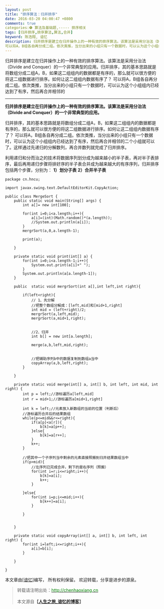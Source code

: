 ```yaml
---
layout: post
title: "排序算法：归并排序"
date: 2016-03-20 04:00:47 +0800
comments: true
categories:❺ 算法及基础题,----- 排序相关
tags: [归并排序,排序算法,算法,合并]
keyword: 陈浩翔, 谙忆
description: 归并排序是建立在归并操作上的一种有效的排序算法。该算法是采用分治法（Divide and Conquer）的一个非常典型的应用。归并排序，其的基本思路就是将数组分成二组A，B，如果这二组组内的数据都是有序的，那么就可以很方便的将这二组数据进行排序。如何让这二组组内数据有序了？ 
可以将A，B组各自再分成二组。依次类推，当分出来的小组只有一个数据时，可以认为这个小组组内已经达到了有序，然后再合并相邻的 
---
```



归并排序是建立在归并操作上的一种有效的排序算法。该算法是采用分治法（Divide and Conquer）的一个非常典型的应用。归并排序，其的基本思路就是将数组分成二组A，B，如果这二组组内的数据都是有序的，那么就可以很方便的将这二组数据进行排序。如何让这二组组内数据有序了？ 
可以将A，B组各自再分成二组。依次类推，当分出来的小组只有一个数据时，可以认为这个小组组内已经达到了有序，然后再合并相邻的
<!-- more -->
----------

**归并排序是建立在归并操作上的一种有效的排序算法。该算法是采用分治法（Divide and Conquer）的一个非常典型的应用。**

归并排序，其的基本思路就是将数组分成二组A，B，如果这二组组内的数据都是有序的，那么就可以很方便的将这二组数据进行排序。如何让这二组组内数据有序了？
可以将A，B组各自再分成二组。依次类推，当分出来的小组只有一个数据时，可以认为这个小组组内已经达到了有序，然后再合并相邻的二个小组就可以了。这样通过先递归的分解数列，再合并数列就完成了归并排序。

利用递归和分而治之的技术将数据序列划分成为越来越小的半子表，再对半子表排序，最后再用递归步骤将排好序的半子表合并成为越来越大的有序序列，归并排序包括两个步骤，分别为：
**1）划分子表**
 **2）合并半子表**

```
package cn.hncu;

import javax.swing.text.DefaultEditorKit.CopyAction;

public class MergeSort {
	public static void main(String[] args) {
		int a[]= new int[100];
		
		for(int i=0;i<a.length;i++){
			a[i]=(int)(Math.random()*(a.length));
			//System.out.println(a[i]);
		}
		mergrSort(a,0,a.length-1);
		                   
		print(a);
		
	}
	
	private static void print(int[] a) {
		for(int i=0;i<a.length-1;i++){
			System.out.print(a[i]+" ");
		}
		System.out.println(a[a.length-1]);
	}

	public  static void mergrSort(int a[],int left,int right){
		
		if(left<right){
			// 1、先分解
			//把整个数组分解成：[left,mid]和[mid+1,right]
			int mid = (left+right)/2;
			mergrSort(a,left,mid);
			mergrSort(a,mid+1,right);
			
			
			//2、归并
			int b[] = new int[a.length];
			
			merge(a,b,left,mid,right);
			
			
			//把辅助序列b中的数据复制到数组a当中
			copyArray(a,b,left,right);
		}
		
	}

	private static void merge(int[] a, int[] b, int left, int mid, int right) {
		int p = left;//游标遍历a[left,mid]
		int r = mid+1;//游标遍历a[mid+1,right]
		
		int k = left;//元素放入新数组的当前的位置（判断后）
		//游标遍历合并后的结果数组
		while(p<=mid&&r<=right){
			if(a[p]<a[r]){
				b[k]=a[p++];
			}else{
				b[k]=a[r++];
			}
			k++;
		}
		
		//把其中一个子序列当中剩余的元素直接照搬到归并结果数组当中
		if(p>mid){
			//左序列已完成合并，剩下的是右序列（照搬）
			for(int i=r;i<=right;i++){
				b[k]=a[i];
				k++;
			}
			
		}else{
			for(int i=p;i<=mid;i++){
				b[k++]=a[i];
			}
			
		}
		
		
	}

	private static void copyArray(int[] a, int[] b, int left, int right) {
		for(int i=left;i<=right;i++){
			a[i]=b[i];
		}
		
	}

}

```

本文章由<a href="http://chenhaoxiang.cn/">[谙忆]</a>编写， 所有权利保留。 
欢迎转载，分享是进步的源泉。
<blockquote cite='陈浩翔'>
<p background-color='#D3D3D3'>转载请注明出处：<a href='http://chenhaoxiang.cn'><font color="green">http://chenhaoxiang.cn</font></a><br><br>
本文源自<strong>【<a href='http://chenhaoxiang.cn' target='_blank'>人生之旅_谙忆的博客</a>】</strong></p>
</blockquote>
